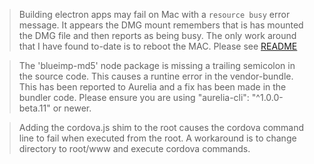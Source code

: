 >Building electron apps may fail on Mac with a `resource busy` error message. It appears the DMG mount remembers that is has mounted the DMG file and then reports as being busy. The only work around that I have found to-date is to reboot the MAC.
Please see [README](dist/README.md) 

>The 'blueimp-md5' node package is missing a trailing semicolon in the source code. This causes a runtine error in the vendor-bundle. This has been reported to Aurelia and a fix has been made in the bundler code. Please ensure you are using "aurelia-cli": "^1.0.0-beta.11" or newer.

>Adding the cordova.js shim to the root causes the cordova command line to fail when executed from the root. A workaround is to change directory to root/www and execute cordova commands.


